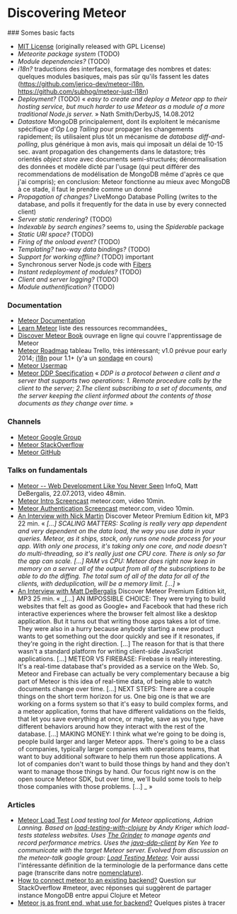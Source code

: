 # Discovering Meteor

### Somes basic facts

* [MIT License](http://opensource.org/licenses/MIT) (originally released with GPL License)
* _Meteorite package system_ (TODO)
* _Module dependencies?_ (TODO)
* _i18n?_ traductions des interfaces, formatage des nombres et dates: quelques modules basiques, mais pas sûr qu'ils fassent les dates (https://github.com/jerico-dev/meteor-i18n, https://github.com/subhog/meteor-just-i18n)
* _Deployment?_ (TODO) « _easy to create and deploy a Meteor app to their hosting service, but much harder to use Meteor as a module of a more traditional Node.js server._ » Nath Smith/DerbyJS, 14.08.2012
* _Datastore_ MongoDB principalement, dont ils exploitent le mécanisme spécifique d'_Op Log Tailing_ pour propager les changements rapidement; ils utilisaient plus tôt un mécanisme de _database diff-and-polling_, plus générique à mon avis, mais qui imposait un délai de 10-15 sec. avant propagation des changements dans le datastore; très orientés _object store_ avec documents semi-structurés; dénormalisation des données et modèle dicté par l'usage (qui peut différer des recommendations de modélisation de MongoDB même d'après ce que j'ai compris); en conclusion: Meteor fonctionne au mieux avec MongoDB à ce stade, il faut le prendre comme un donné
* _Propagation of changes?_ LiveMongo Database Polling (writes to the database, and polls it frequently for the data in use by every connected client)
* _Server static rendering_? (TODO)
* _Indexable by search engines?_ seems to, using the _Spiderable_ package
* _Static URI space?_ (TODO)
* _Firing of the onload event?_ (TODO)
* _Templating? two-way data bindings?_ (TODO)
* _Support for working offline?_ (TODO) important
* Synchronous server Node.js code with [Fibers](https://github.com/laverdet/node-fibers)
* _Instant redeployment of modules?_ (TODO)
* _Client and server logging?_ (TODO)
* _Module authentification?_ (TODO)

### Documentation

* [Meteor Documentation](http://docs.meteor.com)
* [Learn Meteor](http://www.meteor.com/learn-meteor) liste des ressources recommandées_
* [Discover Meteor Book](www.discovermeteor.com) ouvrage en ligne qui couvre l'apprentissage de Meteor
* [Meteor Roadmap](https://trello.com/b/hjBDflxp/meteor-roadmap) tableau Trello, très intéressant; v1.0 prévue pour early 2014; [i18n](https://trello.com/c/FCIRLtdN/38-i18n) pour 1.1+ (y'a un [sondage](https://www.surveymonkey.com/s/MZZZPHW) en cours)
* [Meteor Usermap](http://usermap.meteor.com)
* [Meteor DDP Specification](https://github.com/meteor/meteor/blob/devel/packages/livedata/DDP.md) « _DDP is a protocol between a client and a server that supports two operations: 1. Remote procedure calls by the client to the server; 2.The client subscribing to a set of documents, and the server keeping the client informed about the contents of those documents as they change over time._ »

### Channels

* [Meteor Google Group](https://groups.google.com/forum/#!forum/meteor-talk)
* [Meteor StackOverflow](http://stackoverflow.com/questions/tagged/meteor)
* [Meteor GitHub](http://github.com/meteor/meteor)

### Talks on fundamentals

* [Meteor -- Web Development Like You Never Seen](http://www.infoq.com/presentations/meteor) InfoQ, Matt DeBergalis, 22.07.2013, video 48min.
* [Meteor Intro Screencast](http://meteor.com/screencast) meteor.com, video 10min.
* [Meteor Authentication Screencast](http://meteor.com/authcast) meteor.com, video 10min.
* [An Interview with Nick Martin](http://book.discovermeteor.com/interview/nick-martin) Discover Meteor Premium Edition kit, MP3 22 min. « _[...] SCALING MATTERS: Scaling is really very app dependent and very dependent on the data load, the way you use data in your queries. Meteor, as it ships, stock, only runs one node process for your app. With only one process, it's taking only one core, and node doesn't do multi-threading, so it's really just one CPU core. There is only so far the app can scale. [...] RAM vs CPU: Meteor does right now keep in memory on a server all of the output from all of the subscriptions to be able to do the diffing. The total sum of all of the data for all of the clients, with deduplication, will be a memory limit. [...]_ »
* [An Interview with Matt DeBergalis](http://book.discovermeteor.com/interview/matt-debergalis) Discover Meteor Premium Edition kit, MP3 25 min. « _[...] AN IMPOSSIBLE CHOICE: They were trying to build websites that felt as good as Google+ and Facebook that had these rich interactive experiences where the browser felt almost like a desktop application. But it turns out that writing those apps takes a lot of time. They were also in a hurry because anybody starting a new product wants to get something out the door quickly and see if it resonates, if they're going in the right direction. [...] The reason for that is that there wasn't a standard platform for writing client-side JavaScript applications. [...] METEOR VS FIREBASE: Firebase is really interesting. It's a real-time database that's provided as a service on the Web. So, Meteor and Firebase can actually be very complementary because a big part of Meteor is this idea of real-time data, of being able to watch documents change over time. [...] NEXT STEPS: There are a couple things on the short term horizon for us. One big one is that we are working on a forms system so that it's easy to build complex forms, and a meteor application, forms that have different validations on the fields, that let you save everything at once, or maybe, save as you type, have different behaviors around how they interact with the rest of the database. [...] MAKING MONEY: I think what we're going to be doing is, people build larger and larger Meteor apps. There's going to be a class of companies, typically larger companies with operations teams, that want to buy additional software to help them run those applications. A lot of companies don't want to build those things by hand and they don't want to manage those things by hand. Our focus right now is on the open source Meteor SDK, but over time, we'll build some tools to help those companies with those problems. [...] _ »

### Articles

* [Meteor Load Test](https://github.com/alanning/meteor-load-test) _Load testing tool for Meteor applications, Adrian Lanning. Based on [load-testing-with-clojure](https://github.com/locopati/load-testing-with-clojure) by Andy Kriger which load-tests stateless websites. Uses [The Grinder](http://grinder.sourceforge.net) to manage agents and record performance metrics. Uses the [java-ddp-client](https://github.com/kenyee/java-ddp-client) by Ken Yee to communicate with the target Meteor server. Evolved from discussion on the meteor-talk google group: [Load Testing Meteor](https://groups.google.com/forum/#!topic/meteor-talk/M9waYvcFufs)._ Voir aussi l'intéressante définition de la terminologie de la performance dans cette page (transcrite dans notre [nomenclature](nomenclature)).
* [How to connect meteor to an existing backend?](http://stackoverflow.com/questions/19893387/how-to-connect-meteor-to-an-existing-backend/19910190#19910190) Question sur StackOverflow #meteor, avec réponses qui suggèrent de partager instance MongoDB entre appui Clojure et Meteor
* [Meteor js as front end, what use for backend?](http://stackoverflow.com/questions/14921576/meteor-js-as-front-end-what-use-for-backend) Quelques pistes à tracer

